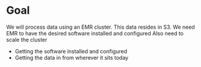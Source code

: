 Goal
====

We will process data using an EMR cluster. This data resides in S3. 
We need EMR to have the desired software installed and configured
Also need to scale the cluster

- Getting the software installed and configured
- Getting the data in from wherever it sits today
